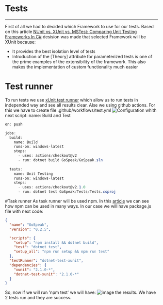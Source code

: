 # Tests

***

First of all we had to decided which Framework to use for our tests. Based on this article [NUnit vs. XUnit vs. MSTest: Comparing Unit Testing Frameworks In C#](https://www.lambdatest.com/blog/nunit-vs-xunit-vs-mstest/) desision was made that selected Framework will be XUnit because: 
 * It provides the best isolation level of tests
 * Introduction of the [Theory] attribute for parameterized tests is one of the prime examples of the extensibility of the framework. This also makes the implementation of custom functionality much easier

# Test runner

To run tests we use [xUnit test runner](https://github.com/dotnet/coreclr.xunit) which allow us to run tests in independed way and see all results clear.
Alse we using github actions. For this we have to create file .github/workflows/test.yml ![Configuration](https://user-images.githubusercontent.com/91627367/140398585-19d49560-857c-48d8-8afd-682905c9ecc3.png) whith next script: name: Build and Test

```C#
on: push

jobs:
  build:
    name: Build
    runs-on: windows-latest
    steps:
      - uses: actions/checkout@v2
      - run: dotnet build GoSpeak/GoSpeak.sln
    
  tests:
    name: Unit Testing
    runs-on: windows-latest
    steps:
      - uses: actions/checkout@v2.1.0
      - run: dotnet test GoSpeak/Tests/Tests.csproj
```

#Task runner
As task runner will be used npm. In this [article](https://blog.teamtreehouse.com/use-npm-task-runner) we can see how npm can be used in many ways.
In our case we will have package.js file with next code:
```JSON
{
  "name": "GoSpeak",
  "version": "0.2.5",

  "scripts": {
    "setup": "npm install && dotnet build",
    "test": "dotnet test",
    "setup_all": "npm run setup && npm run test"
  },
  "testRunner": "dotnet-test-xunit",
  "dependencies": {
    "xunit": "2.1.0-*",
    "dotnet-test-xunit": "2.1.0-*"
  }
}
```
So, now if we will run 'npm test' we will have:
![image](https://user-images.githubusercontent.com/91627367/140401585-36b168e0-18c4-4380-8183-3fb8381c0316.png)
the results.
We have 2 tests run and they are success.
